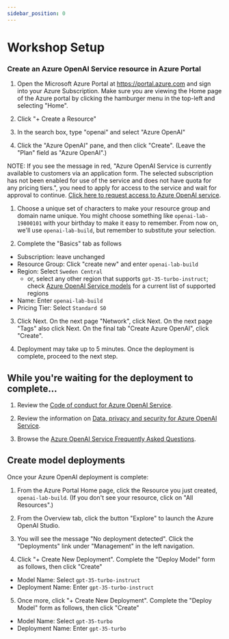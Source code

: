```yaml
---
sidebar_position: 0
---
```


# Workshop Setup

### Create an Azure OpenAI Service resource in Azure Portal

1. Open the Microsoft Azure Portal at https://portal.azure.com and sign into your Azure Subscription. Make sure you are viewing the Home page of the Azure portal by clicking the hamburger menu in the top-left and selecting "Home".

2. Click "+ Create a Resource"

3. In the search box, type "openai" and select "Azure OpenAI"

4. Click the "Azure OpenAI" pane, and then click "Create". (Leave the "Plan" field as "Azure OpenAI".)

NOTE: If you see the message in red, "Azure OpenAI Service is currently available to customers via an application form. The selected subscription has not been enabled for use of the service and does not have quota for any pricing tiers.", you need to apply for access to the service and wait for approval to continue. [Click here to request access to Azure OpenAI service](https://aka.ms/oai/access).

1. Choose a unique set of characters to make your resource group and domain name unique. You might choose something like `openai-lab-19800101` with your birthday to make it easy to remember. From now on, we'll use `openai-lab-build`, but remember to substitute your selection.

1. Complete the "Basics" tab as follows

  * Subscription: leave unchanged
  * Resource Group: Click "create new" and enter `openai-lab-build` 
  * Region: Select `Sweden Central`
    * or, select any other region that supports `gpt-35-turbo-instruct`; check [Azure OpenAI Service models](https://learn.microsoft.com/en-us/azure/ai-services/openai/concepts/models#gpt-35-models) for a current list of supported regions
  * Name: Enter `openai-lab-build`
  * Pricing Tier: Select `Standard S0`

3. Click Next. On the next page "Network", click Next. On the next page "Tags" also click Next. On the final tab "Create Azure OpenAI", click "Create".

1. Deployment may take up to 5 minutes. Once the deployment is complete, proceed to the next step.

## While you're waiting for the deployment to complete...

1. Review the [Code of conduct for Azure OpenAI Service](https://learn.microsoft.com/legal/cognitive-services/openai/code-of-conduct).

1. Review the information on [Data, privacy and security for Azure OpenAI Service](https://learn.microsoft.com/legal/cognitive-services/openai/data-privacy).

1. Browse the [Azure OpenAI Service Frequently Asked Questions](https://learn.microsoft.com/azure/cognitive-services/openai/faq).

## Create model deployments

Once your Azure OpenAI deployment is complete:

1. From the Azure Portal Home page, click the Resource you just created, `openai-lab-build`. (If you don't see your resource, click on "All Resources".)

2. From the Overview tab, click the button "Explore" to launch the Azure OpenAI Studio.

3. You will see the message "No deployment detected". Click the "Deployments" link under "Management" in the left navigation.

4. Click "+ Create New Deployment". Complete the "Deploy Model" form as follows, then click "Create"

  * Model Name: Select `gpt-35-turbo-instruct`
  * Deployment Name: Enter `gpt-35-turbo-instruct`

5. Once more, click "+ Create New Deployment". Complete the "Deploy Model" form as follows, then click "Create"

  * Model Name: Select `gpt-35-turbo`
   * Deployment Name: Enter `gpt-35-turbo`
